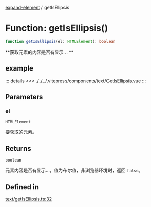 [expand-element](../globals.md) / getIsEllipsis

# Function: getIsEllipsis()

```ts
function getIsEllipsis(el: HTMLElement): boolean
```

**获取元素的内容是否有显示... **

<Badge type="tip" text="version: v0.0.4+" />

<script setup>
  import GetIsEllipsis from './../../.vitepress/components/text/GetIsEllipsis.vue'
</script>

## example

<GetIsEllipsis></GetIsEllipsis>

::: details
<<< ./../../.vitepress/components/text/GetIsEllipsis.vue
:::

## Parameters

### el

`HTMLElement`

要获取的元素。

## Returns

`boolean`

元素内容是否有显示...，值为布尔值，非浏览器环境时，返回 `false`。

## Defined in

[text/getIsEllipsis.ts:32](https://github.com/fxss5201/expand-element/blob/main/lib/text/getIsEllipsis.ts#L32)
